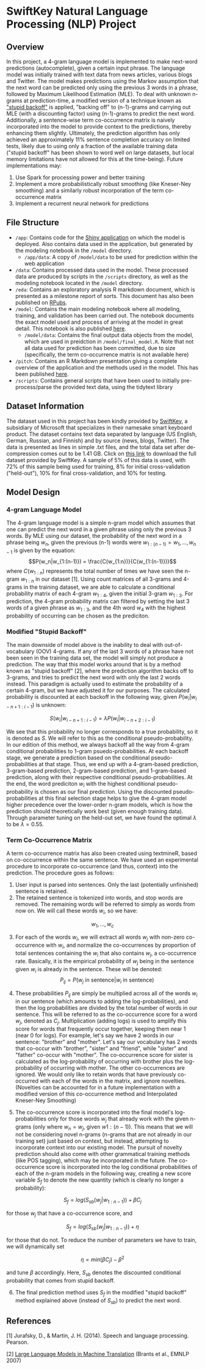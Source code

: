 # SwiftKey Natural Language Processing (NLP) Project

## Overview
In this project, a 4-gram language model is implemented to make next-word predictions (autocomplete), given a certain input phrase. The language model was initially trained with text data from news articles, various blogs and Twitter. The model makes predictions using the Markov assumption that the next word can be predicted only using the previous 3 words in a phrase, followed by Maximum Likelihood Estimation (MLE). To deal with unknown n-grams at prediction-time, a modified version of a technique known as ["stupid backoff"](https://aclanthology.org/D07-1090.pdf) is applied, "backing off" to (n-1)-grams and carrying out MLE (with a discounting factor) using (n-1)-grams to predict the next word. Additionally, a sentence-wise term co-occurrence matrix is naively incorporated into the model to provide context to the predictions, thereby enhancing them slightly. Ultimately, the prediction algorithm has only achieved an approximately 11% sentence completion accuracy on limited tests, likely due to using only a fraction of the available training data ("stupid backoff" has been shown to word well on large datasets, but local memory limitations have not allowed for this at the time-being). Future implementations may: 

1. Use Spark for processing power and better training
2. Implement a more probabilistically robust smoothing (like Kneser-Ney smoothing) and a similarly robust incorporation of the term co-occurrence matrix
3. Implement a recurrent neural network for predictions


## File Structure

- `/app`: Contains code for the [Shiny application](https://akota64.shinyapps.io/Autocomplete_Application) on which the model is deployed. Also contains data used in the application, but generated by the modeling notebook in the `/model` directory.
  - `/app/data`: A copy of `/model/data` to be used for prediction within the web application
- `/data`: Contains processed data used in the model. These processed data are produced by scripts in the `/scripts` directory, as well as the modeling notebook located in the `/model` directory.
- `/eda`: Contains an exploratory analysis R markdown document, which is presented as a milestone report of sorts. This document has also been published on [RPubs](https://rpubs.com/imak64/932787).
- `/model`: Contains the main modeling notebook where all modeling, training, and validation has been carried out. The notebook documents the exact model used and process of arriving at the model in great detail. This notebook is also published [here](https://rpubs.com/imak64/935112).
  - `/model/data`: Contains the final output data objects from the model, which are used in preidction in `/model/final_model.R`. Note that not all data used for prediction has been committed, due to size (specifically, the term co-occurrence matrix is not available here)
- `/pitch`: Contains an R Markdown presentation giving a complete overview of the application and the methods used in the model. This has been published [here](https://rpubs.com/imak64/933651).
- `/scripts`: Contains general scripts that have been used to initially pre-process/parse the provided text data, using the tidytext library


## Dataset Information
The dataset used in this project has been kindly provided by [SwiftKey](https://www.microsoft.com/en-us/swiftkey?activetab=pivot_1%3aprimaryr2), a subsidiary of Microsoft that specializes in their namesake smart keyboard product. The dataset contains text data separated by language (US English, German, Russian, and Finnish) and by source (news, blogs, Twitter). The data is presented as lines in simple .txt files, and the total data set after de-compression comes out to be 1.41 GB. Click on [this link](https://d396qusza40orc.cloudfront.net/dsscapstone/dataset/Coursera-SwiftKey.zip) to download the full dataset provided by SwiftKey. A sample of 5% of this data is used, with 72% of this sample being used for training, 8% for initial cross-validation ("held-out"), 10% for final cross-validation, and 10% for testing.

## Model Design
### 4-gram Language Model
The 4-gram language model is a simple n-gram model which assumes that one can predict the next word in a given phrase using only the previous 3 words. By MLE using our dataset, the probability of the next word in a phrase being $w_n$, given the previous (n-1) words were $w_{1:(n-1)} = w_1, \dots, w_{n-1}$ is given by the equation:
$$P(w_n|w_{1:(n-1)}) = \frac{C(w_{1:n})}{C(w_{1:(n-1)})}$$
where $C(w_{1:n})$ represents the total number of times we have seen the n-gram $w_{1:n}$ in our dataset [1]. Using count matrices of all 3-grams and 4-grams in the training dataset, we are able to calculate a conditional probability matrix of each 4-gram $w_{1:4}$, given the initial 3-gram $w_{1:3}$. For prediction, the 4-gram probability matrix can filtered by setting the last 3 words of a given phrase as $w_{1:3}$, and the 4th word $w_4$ with the highest probability of occurring can be chosen as the prediciton.

### Modified "Stupid Backoff"
The main downside of model above is the inability to deal with out-of-vocabulary (OOV) 4-grams. If any of the last 3 words of a phrase have not been seen in the training data set, the model will simply not produce a prediction. The way that this model works around that is by a method known as "stupid backoff" [2], where the prediction algorithm backs off to 3-grams, and tries to predict the next word with only the last 2 words instead. This paradigm is actually used to estimate the probability of a certain 4-gram, but we have adjusted it for our purposes. The calculated probability is discounted at each backoff in the following way, given $P(w_i|w_{i-n+1:i-1})$ is unknown:

$$S(w_i|w_{i-n+1:i-1}) = \lambda P(w_i|w_{i-n+2:i-1})$$

We see that this probability no longer corresponds to a true probability, so it is denoted as $S$. We will refer to this as the conditional pseudo-probability. In our edition of this method, we always backoff all the way from 4-gram conditional probabilities to 1-gram psuedo-probabilities. At each backoff stage, we generate a prediction based on the conditional pseudo-probabilities at that stage. Thus, we end up with a 4-gram-based prediction, 3-gram-based prediction, 2-gram-based prediction, and 1-gram-based prediction, along with their respective conditional pseudo-probabilities. At the end, the word prediciton $w_i$ with the highest conditional pseudo-probability is chosen as our final prediction. Using the discounted pseudo-probabilities at this final selection stage helps to give the 4-gram model higher precedence over the lower-order n-gram models, which is how the prediction should theoretically work best (given enough training data). Through parameter tuning on the held-out set, we have found the optimal $\lambda$ to be $\lambda = 0.55$.

### Term Co-Occurrence Matrix
A term co-occurrence matrix has also been created using textmineR, based on co-occurrence within the same sentence. We have used an experimental procedure to incorporate co-occurrence (and thus, context) into the prediction. The procedure goes as follows:

1. User input is parsed into sentences. Only the last (potentially unfinished) sentence is retained.
2. The retained sentence is tokenized into words, and stop words are removed. The remaining words will be referred to simply as words from now on. We will call these words $w_i$, so we have:

$$w_1, \dots , w_c$$

3. For each of the words $w_i$, we will extract all words $w_j$ with non-zero co-occurrence with $w_i$, and normalize the co-occurrences by proportion of total sentences containing the $w_i$ that also contains $w_j$, a co-occurrence rate. Basically, it is the empirical probability of $w_j$ being in the sentence given $w_i$ is already in the sentence. These will be denoted:
$$P_{ij} = P(w_j \text{ in sentence}|w_i \text{ in sentence})$$

4. These probabilities $P_{ij}$ are simply be multiplied across all of the words $w_i$ in our sentence (which amounts to adding the log-probabilities), and then the log probabilities are divided by the total number of words in our sentence. This will be referred to as the co-occurrence score for a word $w_j$, denoted as $C_j$. Multiplication (adding logs) is used to amplify this score for words that frequently occur together, keeping them near 1 (near 0 for logs). For example, let's say we have 2 words in our sentence: "brother" and "mother". Let's say our vocabulary has 2 words that co-occur with "brother", "sister" and "friend", while "sister" and "father" co-occur with "mother". The co-occurrence score for sister is calculated as the log-probability of occurring with brother plus the log-probability of occurring with mother. The other co-occurrences are ignored. We would only like to retain words that have previously co-occurred with each of the words in the matrix, and ignore novelties. (Novelties can be accounted for in a future implementation with a modified version of this co-occurrence method and Interpolated Kneser-Ney Smoothing)

5. The co-occurrence score is incorporated into the final model's log-probabilities only for those words $w_j$ that already work with the given n-grams (only where $w_n=w_j$, given $w{1:(n-1)}$). This means that we will not be considering novel n-grams (n-grams that are not already in our training set) just based on context, but instead, attempting to incorporate context into our existing model. The pursuit of novelty prediction should also come with other grammatical training methods (like POS tagging), which may be incorporated in the future. The co-occurrence score is incorporated into the log conditional probabilities of each of the n-gram models in the following way, creating a new score variable $S_f$ to denote the new quantity (which is clearly no longer a probability):

$$S_f = log(S_{sb}(w_j|w_{1:n-1})) + \beta C_j$$

  for those $w_j$ that have a co-occurrence score, and

$$S_f = log(S_{sb}(w_j|w_{1:n-1})) + \eta$$

  for those that do not. To reduce the number of parameters we have to train, we will dynamically set

$$\eta = min(\beta C_j)-\beta^2$$

  and tune $\beta$ accordingly. Here, $S_{sb}$ denotes the discounted conditional probability that comes from stupid backoff.

6. The final prediction method uses $S_f$ in the modified "stupid backoff" method explained above (instead of $S_{sb}$) to predict the next word.

## References

[1] Jurafsky, D., &amp; Martin, J. H. (2014). Speech and language processing. Pearson. 

[2] [Large Language Models in Machine Translation](https://aclanthology.org/D07-1090) (Brants et al., EMNLP 2007)
